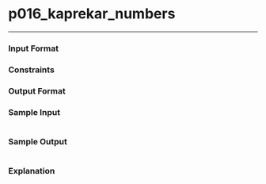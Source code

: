 # p016_kaprekar_numbers
---

### Input Format 

### Constraints

### Output Format 

### Sample Input
```
```
### Sample Output
```
```
### Explanation
